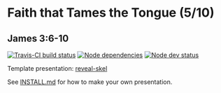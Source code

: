 # Faith that Tames the Tongue (5/10)
## James 3:6-10

[![Travis-CI build status](https://travis-ci.org/sermons/faith-tames.svg)](https://travis-ci.org/sermons/faith-tames)
[![Node dependencies](https://david-dm.org/sermons/faith-tames.svg)](https://david-dm.org/sermons/faith-tames)
[![Node dev status](https://david-dm.org/sermons/faith-tames/dev-status.svg)](https://david-dm.org/sermons/faith-tames#info=devDependencies)

Template presentation: [reveal-skel](https://github.com/sermons/reveal-skel)

See [INSTALL.md](INSTALL.md)
for how to make your own presentation.
